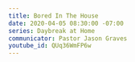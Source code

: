 ```yaml
---
title: Bored In The House
date: 2020-04-05 08:30:00 -07:00
series: Daybreak at Home
communicator: Pastor Jason Graves
youtube_id: QUq36WmFP6w
---
```


